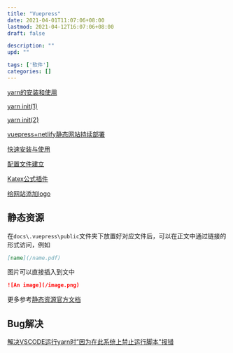 ```yaml
---
title: "Vuepress"
date: 2021-04-01T11:07:06+08:00
lastmod: 2021-04-12T16:07:06+08:00
draft: false

description: ""
upd: ""

tags: ['软件']
categories: []
---
```


[yarn的安装和使用](https://blog.csdn.net/yw00yw/article/details/81354533)

[yarn init(1)](https://yarn.bootcss.com/docs/cli/init/)

[yarn init(2)](https://cloud.tencent.com/developer/section/1477730)

[vuepress+netlify静态网站持续部署](https://www.bilibili.com/video/av74622855/)

[快速安装与使用](https://vuepress.vuejs.org/zh/guide/getting-started.html)

[配置文件建立](https://vuepress.vuejs.org/zh/guide/basic-config.html#%E9%85%8D%E7%BD%AE%E6%96%87%E4%BB%B6)

[Katex公式插件](https://github.com/maginapp/vuepress-plugin-katex)

[给网站添加logo](https://v1.vuepress.vuejs.org/zh/config/#head)

## 静态资源

在`docs\.vuepress\public`文件夹下放置好对应文件后，可以在正文中通过链接的形式访问，例如

```markdown
[name](/name.pdf)
```

图片可以直接插入到文中

```markdown
![An image](/image.png)
```

更多参考[静态资源官方文档](https://vuepress.vuejs.org/zh/guide/assets.html#%E7%9B%B8%E5%AF%B9%E8%B7%AF%E5%BE%84)

## Bug解决

[解决VSCODE运行yarn时”因为在此系统上禁止运行脚本"报错](https://blog.csdn.net/larpland/article/details/101349586)